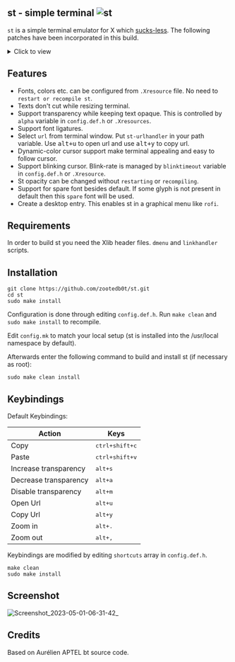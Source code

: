 ## st - simple terminal ![st](https://img.shields.io/static/v1?label=st&message=0.9&color=blue&style=flat-square)

`st` is a simple terminal emulator for X which [sucks-less](https://git.suckless.org/st/). The following patches have been incorporated in this build.

<details><summary>Click to view</summary>

- [st-alpha](https://st.suckless.org/patches/alpha/st-alpha-20220206-0.8.5.diff) - Allow `st` to have transparency while keeping text opaque.
- [st-anysize](https://st.suckless.org/patches/anysize/st-anysize-20220718-baa9357.diff) - Allows st to resize to any pixel size.
- [st-bold-is-not-bright](https://st.suckless.org/patches/bold-is-not-bright/st-bold-is-not-bright-20190127-3be4cf1.diff) - This patch makes bold text rendered simply as bold, leaving the color unaffected.
- [st-boxdraw](https://st.suckless.org/patches/boxdraw/st-boxdraw_v2-0.8.5.diff) - This patch adds options to render most of the lines/blocks characters without using the font so that they align perfectly regardless of font, size.
- [st-charoffsets](https://st.suckless.org/patches/charoffsets/st-charoffsets-20220311-0.8.5.diff) - This patch allow you to adjust the glyph position, so it doesn't get clipped short.
- [dont-cut-text]() - Allow us to resize terminal window without cutting text.
- [st-dynamic-cursor-color](https://st.suckless.org/patches/dynamic-cursor-color/st-dynamic-cursor-color-0.9.diff) - Swaps the colors of your cursor and the character you're currently on.
- [st-externalpipe](https://st.suckless.org/patches/externalpipe/st-externalpipe-0.8.4.diff) - Reading and writing `st's` screen through a pipe.
- [st-glyph-wide-support-boxdraw](https://st.suckless.org/patches/glyph_wide_support/st-glyph-wide-support-boxdraw-20220411-ef05519.diff) - This patch fixes wide glyphs truncation.
- [st-ligatures-boxdraw](https://st.suckless.org/patches/ligatures/0.9/st-ligatures-boxdraw-20221120-0.9.diff) - Add support for ligatures.
- [st-scrollback](https://st.suckless.org/patches/scrollback/) - Add `scrollback` support to terminal.
- [st-xresources-with-reload-signal](https://st.suckless.org/patches/xresources/) - Allow changing terminal colors,fonts etc. without `recompiling or restarting` `st` from `.xresource` file.
- [st-blinking_cursor](https://st.suckless.org/patches/blinking_cursor/st-blinking_cursor-20211116-2f6e597.diff) - This patch allows the use of a blinking cursor.
- [st-xresources](https://st.suckless.org/patches/xresources/st-xresources-20200604-9ba7ecf.diff) - This patch adds the ability to configure st via `Xresources`. At startup, st will read and apply the resources named in the resources[] array in `config.h`.
- [st-font2](https://st.suckless.org/patches/font2/st-font2-0.8.5.diff) - This patch allows to add spare font besides default. Some glyphs can be not present in default font. For this glyphs st uses font-config and try to find them in font cache first.
- [st-desktopentry](https://st.suckless.org/patches/desktopentry/st-desktopentry-0.8.5.diff) - Creates a desktop-entry for st. This enables to find st in a graphical menu and to display it with a nice icon.
- [st-netwmicon](https://st.suckless.org/patches/netwmicon/st-netwmicon-0.8.5-v2.diff) - Enables to set _NET_WM_ICON with a `png-image`.

</details>

## Features

- Fonts, colors etc. can be configured from `.Xresource` file. No need to `restart or recompile st`.
- Texts don't cut while resizing terminal.
- Support transparency while keeping text opaque. This is controlled by `alpha` variable in `config.def.h` or `.Xresources`.
- Support font ligatures.
- Select `url` from terminal window. Put `st-urlhandler` in your path variable. Use <kbd>alt+u</kbd> to open url and use <kbd>alt+y</kbd> to copy url.
- Dynamic-color cursor support make terminal appealing and easy to follow cursor.
- Support blinking cursor. Blink-rate is managed by `blinktimeout` variable in `config.def.h` or `.Xresource`.
- St opacity can be changed without `restarting` or `recompiling`.
- Support for spare font besides default. If some glyph is not present in default then this `spare` font will be used.
- Create a desktop entry. This enables st in a graphical menu like `rofi`.

## Requirements

In order to build st you need the Xlib header files. `dmenu` and `linkhandler` scripts.

## Installation

```
git clone https://github.com/zootedb0t/st.git
cd st
sudo make install
```

Configuration is done through editing `config.def.h`. Run `make clean` and `sudo make install` to recompile.

Edit `config.mk` to match your local setup (st is installed into
the /usr/local namespace by default).

Afterwards enter the following command to build and install st (if necessary as root):

```
sudo make clean install
```

## Keybindings

Default Keybindings:

<!-- prettier-ignore -->
| Action                | Keys                   |
|-----------------------|------------------------|
| Copy                  | <kbd>ctrl+shift+c</kbd>|
| Paste                 | <kbd>ctrl+shift+v</kbd>|
| Increase transparency | <kbd>alt+s</kbd>       |
| Decrease transparency | <kbd>alt+a</kbd>       |
| Disable transparency  | <kbd>alt+m</kbd>       |
| Open Url              | <kbd>alt+u</kbd>       |
| Copy Url              | <kbd>alt+y</kbd>       |
| Zoom in               | <kbd>alt+.</kbd>       |
| Zoom out              | <kbd>alt+,</kbd>       |

Keybindings are modified by editing `shortcuts` array in `config.def.h`.

```
make clean
sudo make install
```

## Screenshot

![Screenshot_2023-05-01-06-31-42_](https://user-images.githubusercontent.com/62596687/235456160-56baadd5-2099-4ed1-9a84-59f6d9b0c5d6.png)

## Credits

Based on Aurélien APTEL <aurelien dot aptel at gmail dot com> bt source code.
